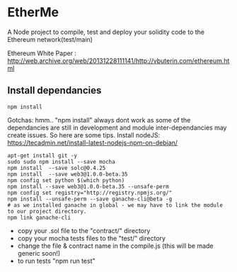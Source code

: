# EtherMe
A Node project to compile, test and deploy your solidity code to the Ethereum network(test/main)

Ethereum White Paper : http://web.archive.org/web/20131228111141/http://vbuterin.com/ethereum.html

## Install dependancies
```npm install```

Gotchas: hmm.. "npm install" always dont work as some of the dependancies are still in development and module inter-dependancies may create issues. So here are some tips.
Install nodeJS: https://tecadmin.net/install-latest-nodejs-npm-on-debian/
```
apt-get install git -y
sudo sudo npm install --save mocha 
npm install  --save solc@0.4.25
npm install  --save web3@1.0.0-beta.35
npm config set python $(which python)
npm install --save web3@1.0.0-beta.35 --unsafe-perm
npm config set registry="http://registry.npmjs.org/"
npm install --unsafe-perm --save ganache-cli@beta -g
# as we installed ganache in global - we may have to link the module to our project directory.
npm link ganache-cli
```

- copy your .sol file to the "contract/" directory
- copy your mocha tests files to the "test/" directory
- change the file & contract name in the compile.js (this will be made generic soon!)
- to run tests "npm run test"


